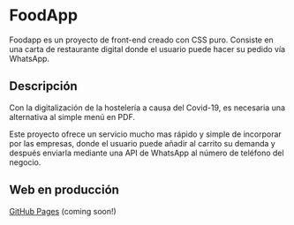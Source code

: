 # FoodApp

Foodapp es un proyecto de front-end creado con CSS puro. Consiste en una carta de restaurante digital donde el usuario puede hacer su pedido vía WhatsApp. 

## Descripción

Con la digitalización de la hostelería a causa del Covid-19, es necesaria una alternativa al simple menú en PDF. 

Este proyecto ofrece un servicio mucho mas rápido y simple de incorporar por las empresas, donde el usuario puede añadir al carrito su demanda y después enviarla mediante una API de WhatsApp al número de teléfono del negocio. 

## Web en producción

[GitHub Pages](https://) (coming soon!)
